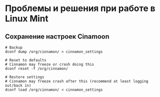 # Проблемы и решения при работе в Linux Mint

## Сохранение настроек Cinamoon

```shell
# Backup
dconf dump /org/cinnamon/ > cinnamon_settings

# Reset to defaults
# Cinnamon may freeze or crash doing this
dconf reset -f /org/cinnamon/

# Restore settings
# Cinnamon may freeze crash after this (recommend at least logging out/back in)
dconf load /org/cinnamon/ < cinnamon_settings
```
